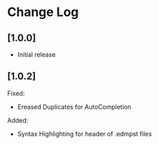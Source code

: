 # Change Log

## [1.0.0]

- Initial release

## [1.0.2]

Fixed:

* Ereased Duplicates for AutoCompletion

Added:

* Syntax Highlighting for header of .edmpst files